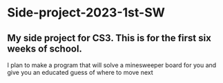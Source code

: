 # Side-project-2023-1st-SW
My side project for CS3. This is for the first six weeks of school.
----------------------------------------------------------------------------
I plan to make a program that will solve a minesweeper board for you and give you an educated guess of where to move next
